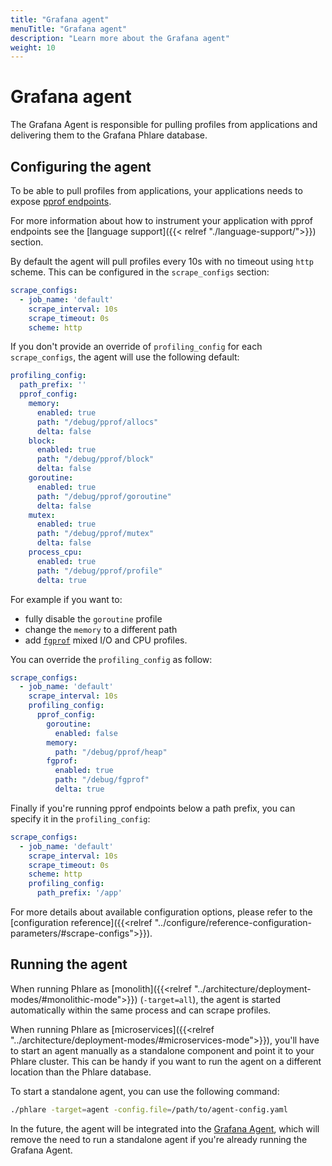 ```yaml
---
title: "Grafana agent"
menuTitle: "Grafana agent"
description: "Learn more about the Grafana agent"
weight: 10
---
```


# Grafana agent

The Grafana Agent is responsible for pulling profiles from applications and delivering them
to the Grafana Phlare database.

## Configuring the agent

To be able to pull profiles from applications, your applications needs to expose [pprof endpoints](https://pkg.go.dev/net/http/pprof).

For more information about how to instrument your application with pprof endpoints see the [language support]({{< relref "./language-support/">}}) section.

By default the agent will pull profiles every 10s with no timeout using `http` scheme. This can be configured in the `scrape_configs` section:

```yaml
scrape_configs:
  - job_name: 'default'
    scrape_interval: 10s
    scrape_timeout: 0s
    scheme: http
```

If you don't provide an override of `profiling_config` for each `scrape_configs`, the agent will use the following default:

```yaml
profiling_config:
  path_prefix: ''
  pprof_config:
    memory:
      enabled: true
      path: "/debug/pprof/allocs"
      delta: false
    block:
      enabled: true
      path: "/debug/pprof/block"
      delta: false
    goroutine:
      enabled: true
      path: "/debug/pprof/goroutine"
      delta: false
    mutex:
      enabled: true
      path: "/debug/pprof/mutex"
      delta: false
    process_cpu:
      enabled: true
      path: "/debug/pprof/profile"
      delta: true
```

For example if you want to:

- fully disable the `goroutine` profile
- change the `memory` to a different path
- add [`fgprof`](https://github.com/felixge/fgprof) mixed I/O and CPU profiles.

You can override the `profiling_config` as follow:

```yaml
scrape_configs:
  - job_name: 'default'
    scrape_interval: 10s
    profiling_config:
      pprof_config:
        goroutine:
          enabled: false
        memory:
          path: "/debug/pprof/heap"
        fgprof:
          enabled: true
          path: "/debug/fgprof"
          delta: true
```

Finally if you're running pprof endpoints below a path prefix, you can specify it in the `profiling_config`:

```yaml
scrape_configs:
  - job_name: 'default'
    scrape_interval: 10s
    scrape_timeout: 0s
    scheme: http
    profiling_config:
      path_prefix: '/app'
```

For more details about available configuration options, please refer to the [configuration reference]({{<relref "../configure/reference-configuration-parameters/#scrape-configs">}}).

## Running the agent

When running Phlare as [monolith]({{<relref "../architecture/deployment-modes/#monolithic-mode">}}) (`-target=all`), the agent is started automatically within the same process and can scrape profiles.

When running Phlare as [microservices]({{<relref "../architecture/deployment-modes/#microservices-mode">}}), you'll have to start an agent manually as a standalone component and point it to your Phlare cluster.
This can be handy if you want to run the agent on a different location than the Phlare database.

To start a standalone agent, you can use the following command:

```bash
./phlare -target=agent -config.file=/path/to/agent-config.yaml
```

In the future, the agent will be integrated into the [Grafana Agent](/docs/agent/latest/), which will remove the need to run a standalone agent if you're already running the Grafana Agent.
